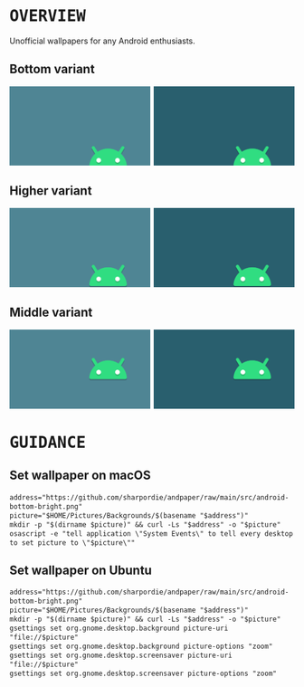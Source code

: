# <samp>OVERVIEW</samp>

Unofficial wallpapers for any Android enthusiasts.

## Bottom variant

<a href="src/android-bottom-bright.png"><img src="src/android-bottom-bright.svg" width="49.5%"/></a><a><img src="assets/none.png" width="1%"/></a><a href="src/android-bottom-darken.png"><img src="src/android-bottom-darken.svg" width="49.5%"/></a>

## Higher variant

<a href="src/android-higher-bright.png"><img src="src/android-higher-bright.svg" width="49.5%"/></a><a><img src="assets/none.png" width="1%"/></a><a href="src/android-higher-darken.png"><img src="src/android-higher-darken.svg" width="49.5%"/></a>

## Middle variant

<a href="src/android-middle-bright.png"><img src="src/android-middle-bright.svg" width="49.5%"/></a><a><img src="assets/none.png" width="1%"/></a><a href="src/android-middle-darken.png"><img src="src/android-middle-darken.svg" width="49.5%"/></a>

# <samp>GUIDANCE</damp>

## Set wallpaper on macOS

```shell
address="https://github.com/sharpordie/andpaper/raw/main/src/android-bottom-bright.png"
picture="$HOME/Pictures/Backgrounds/$(basename "$address")"
mkdir -p "$(dirname $picture)" && curl -Ls "$address" -o "$picture"
osascript -e "tell application \"System Events\" to tell every desktop to set picture to \"$picture\""
```

## Set wallpaper on Ubuntu

```shell
address="https://github.com/sharpordie/andpaper/raw/main/src/android-bottom-bright.png"
picture="$HOME/Pictures/Backgrounds/$(basename "$address")"
mkdir -p "$(dirname $picture)" && curl -Ls "$address" -o "$picture"
gsettings set org.gnome.desktop.background picture-uri "file://$picture"
gsettings set org.gnome.desktop.background picture-options "zoom"
gsettings set org.gnome.desktop.screensaver picture-uri "file://$picture"
gsettings set org.gnome.desktop.screensaver picture-options "zoom"
```
